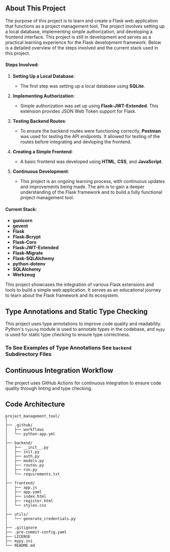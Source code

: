 ## About This Project

The purpose of this project is to learn and create a Flask web application that functions as a project management tool. The project involves setting up a local database, implementing simple authorization, and developing a frontend interface. This project is still in development and serves as a practical learning experience for the Flask development framework. Below is a detailed overview of the steps involved and the current stack used in this project.

#### Steps Involved:

1. **Setting Up a Local Database**:
    - The first step was setting up a local database using **SQLite**.

2. **Implementing Authorization**:
    - Simple authorization was set up using **Flask-JWT-Extended**. This extension provides JSON Web Token support for Flask.

3. **Testing Backend Routes**:
    - To ensure the backend routes were functioning correctly, **Postman** was used for testing the API endpoints. It allowed for testing of the routes before integrating and devloping the frontend.

4. **Creating a Simple Frontend**:
    - A basic frontend was developed using **HTML**, **CSS**, and **JavaScript**.

5. **Continuous Development**:
    - This project is an ongoing learning process, with continuous updates and improvements being made. The aim is to gain a deeper understanding of the Flask framework and to build a fully functional project management tool.

#### Current Stack:

- **gunicorn**
- **gevent**
- **Flask**
- **Flask-Bcrypt**
- **Flask-Cors**
- **Flask-JWT-Extended**
- **Flask-Migrate**
- **Flask-SQLAlchemy**
- **python-dotenv**
- **SQLAlchemy**
- **Werkzeug**


This project showcases the integration of various Flask extensions and tools to build a simple web application. It serves as an educational journey to learn about the Flask framework and its ecosystem.

## Type Annotations and Static Type Checking

This project uses type annotations to improve code quality and readability. Python's `typing` module is used to annotate types in the codebase, and `mypy` is used for static type checking to ensure type correctness.

### To See Examples of Type Annotations See `backend` Subdirectory Files

## Continuous Integration Workflow
The project uses GitHub Actions for continuous integration to ensure code quality through linting and type checking.

## Code Architecture

```
project_management_tool/
│
├── .github/
│   ├── workflows
│   └── python-app.yml
│
├── backend/
│   ├── __init__.py
│   ├── init.py
│   ├── auth.py
│   ├── models.py
│   ├── routes.py
│   ├── run.py
│   └── requirements.txt
│
├── frontend/
│   ├── app.js
│   ├── app.yaml
│   ├── index.html
│   ├── register.html
│   └── styles.css
│
├── utils/
│   └── generate_credentials.py
│
├── .gitignore
├── .pre-commit-config.yaml
├── LICENSE
├── mypy.ini
└── README.md
```
